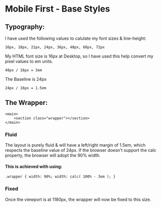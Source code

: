 # Mobile First - Base Styles

## Typography:

I have used the following values to calulate my font sizes & line-height: 
```
16px, 18px, 21px, 24px, 36px, 48px, 60px, 72px
```
My HTML font size is 16px at Desktop, so I have used this help convert my pixel values to em units. 
```
48px / 16px = 3em
```
The Baseline is 24px
```
24px / 16px = 1.5em
```

## The Wrapper:

```
<main>
	<section class="wrapper"></section>
</main>
```

### Fluid

The layout is purely fluid & will have a left/right margin of 1.5em, which respects the baseline value of 24px. 
If the browser doesn't support the calc property, the browser will adopt the 90% width.

#### This is achieved with using: 
```
.wrapper { width: 90%; width: calc( 100% - 3em ); }
```

### Fixed

Once the viewport is at 1180px, the wrapper will now be fixed to this size.




